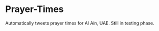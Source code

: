 Prayer-Times
============

Automatically tweets prayer times for Al Ain, UAE. Still in testing phase.